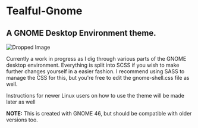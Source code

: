 # Tealful-Gnome

## A GNOME Desktop Environment theme.
![Dropped Image](https://github.com/TealfulEyes/tealful-gnome/assets/91493131/bb712a33-c2a5-4289-8459-bd0d2ad79c44)

Currently a work in progress as I dig through various parts of the GNOME desktop environment. Everything is split into SCSS if you wish to make further changes yourself in a easier fashion.
I recommend using SASS to manage the CSS for this, but you're free to edit the gnome-shell.css file as well. 

Instructions for newer Linux users on how to use the theme will be made later as well

**NOTE:** This is created with GNOME 46, but should be compatible with older versions too.
